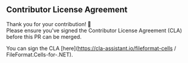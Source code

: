 ## Contributor License Agreement

Thank you for your contribution! 🚀  
Please ensure you've signed the Contributor License Agreement (CLA) before this PR can be merged.

You can sign the CLA [here](https://cla-assistant.io/fileformat-cells / FileFormat.Cells-for-.NET).